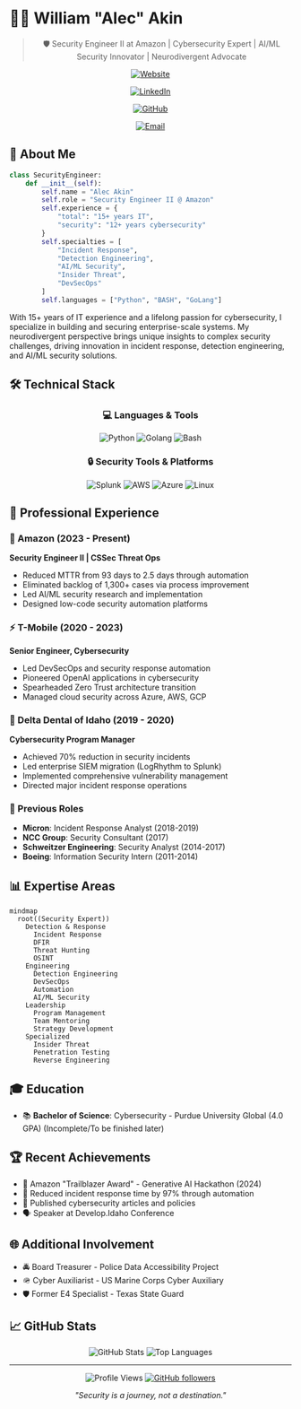 # 👨‍💻 William "Alec" Akin

<div align="center">

> 🛡️ Security Engineer II at Amazon | Cybersecurity Expert | AI/ML Security Innovator | Neurodivergent Advocate

[![Website](https://img.shields.io/badge/Website-alecakin.com-blue?style=for-the-badge&logo=google-chrome)](https://alecakin.com/about)

[![LinkedIn](https://img.shields.io/badge/LinkedIn-wakin-blue?style=for-the-badge&logo=linkedin)](https://www.linkedin.com/in/wakin)

[![GitHub](https://img.shields.io/badge/GitHub-rainmana-black?style=for-the-badge&logo=github)](https://github.com/rainmana)

[![Email](https://img.shields.io/badge/Email-w.alec.akin%40gmail.com-red?style=for-the-badge&logo=gmail)](mailto:w.alec.akin@gmail.com)

</div>

## 🧠 About Me

```python
class SecurityEngineer:
    def __init__(self):
        self.name = "Alec Akin"
        self.role = "Security Engineer II @ Amazon"
        self.experience = {
            "total": "15+ years IT",
            "security": "12+ years cybersecurity"
        }
        self.specialties = [
            "Incident Response",
            "Detection Engineering",
            "AI/ML Security",
            "Insider Threat",
            "DevSecOps"
        ]
        self.languages = ["Python", "BASH", "GoLang"]
```

With 15+ years of IT experience and a lifelong passion for cybersecurity, I specialize in building and securing enterprise-scale systems. My neurodivergent perspective brings unique insights to complex security challenges, driving innovation in incident response, detection engineering, and AI/ML security solutions.

## 🛠️ Technical Stack

<div align="center">

### 💻 Languages & Tools

![Python](https://img.shields.io/badge/python-%233776AB.svg?style=for-the-badge&logo=python&logoColor=white)
![Golang](https://img.shields.io/badge/go-%2300ADD8.svg?style=for-the-badge&logo=go&logoColor=white)
![Bash](https://img.shields.io/badge/bash-%234EAA25.svg?style=for-the-badge&logo=gnu-bash&logoColor=white)

### 🔒 Security Tools & Platforms

![Splunk](https://img.shields.io/badge/splunk-%23000000.svg?style=for-the-badge&logo=splunk&logoColor=white)
![AWS](https://img.shields.io/badge/AWS-%23FF9900.svg?style=for-the-badge&logo=amazon-aws&logoColor=white)
![Azure](https://img.shields.io/badge/azure-%230072C6.svg?style=for-the-badge&logo=microsoftazure&logoColor=white)
![Linux](https://img.shields.io/badge/linux-FCC624?style=for-the-badge&logo=linux&logoColor=black)

</div>

## 🚀 Professional Experience

### 🌟 Amazon (2023 - Present)
**Security Engineer II | CSSec Threat Ops**
- Reduced MTTR from 93 days to 2.5 days through automation
- Eliminated backlog of 1,300+ cases via process improvement
- Led AI/ML security research and implementation
- Designed low-code security automation platforms

### ⚡ T-Mobile (2020 - 2023)
**Senior Engineer, Cybersecurity**
- Led DevSecOps and security response automation
- Pioneered OpenAI applications in cybersecurity
- Spearheaded Zero Trust architecture transition
- Managed cloud security across Azure, AWS, GCP

### 🏥 Delta Dental of Idaho (2019 - 2020)
**Cybersecurity Program Manager**
- Achieved 70% reduction in security incidents
- Led enterprise SIEM migration (LogRhythm to Splunk)
- Implemented comprehensive vulnerability management
- Directed major incident response operations

### 💾 Previous Roles
- **Micron**: Incident Response Analyst (2018-2019)
- **NCC Group**: Security Consultant (2017)
- **Schweitzer Engineering**: Security Analyst (2014-2017)
- **Boeing**: Information Security Intern (2011-2014)

## 📊 Expertise Areas

```mermaid
mindmap
  root((Security Expert))
    Detection & Response
      Incident Response
      DFIR
      Threat Hunting
      OSINT
    Engineering
      Detection Engineering
      DevSecOps
      Automation
      AI/ML Security
    Leadership
      Program Management
      Team Mentoring
      Strategy Development
    Specialized
      Insider Threat
      Penetration Testing
      Reverse Engineering
```

## 🎓 Education

- 📚 **Bachelor of Science**: Cybersecurity - Purdue University Global (4.0 GPA) (Incomplete/To be finished later)

## 🏆 Recent Achievements

- 🌟 Amazon "Trailblazer Award" - Generative AI Hackathon (2024)
- 🎯 Reduced incident response time by 97% through automation
- 📝 Published cybersecurity articles and policies
- 🗣️ Speaker at Develop.Idaho Conference

## 🌐 Additional Involvement

- 🚔 Board Treasurer - Police Data Accessibility Project
- 🪖 Cyber Auxiliarist - US Marine Corps Cyber Auxiliary
- 🛡️ Former E4 Specialist - Texas State Guard

## 📈 GitHub Stats

<div align="center">

![GitHub Stats](https://github-readme-stats.vercel.app/api?username=rainmana&show_icons=true&theme=radical)
![Top Languages](https://github-readme-stats.vercel.app/api/top-langs/?username=rainmana&layout=compact&theme=radical)

</div>

---

<div align="center">

![Profile Views](https://komarev.com/ghpvc/?username=rainmana&color=brightgreen)
[![GitHub followers](https://img.shields.io/github/followers/rainmana?label=Follow&style=social)](https://github.com/rainmana)

*"Security is a journey, not a destination."*

</div>
